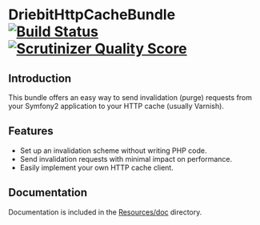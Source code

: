 DriebitHttpCacheBundle [![Build Status](https://travis-ci.org/driebit/DriebitHttpCacheBundle.png?branch=master)](https://travis-ci.org/driebit/DriebitHttpCacheBundle) [![Scrutinizer Quality Score](https://scrutinizer-ci.com/g/driebit/DriebitHttpCacheBundle/badges/quality-score.png?s=19e67940317eb4591d64bb3b116cbb30d7bb18b9)](https://scrutinizer-ci.com/g/driebit/DriebitHttpCacheBundle/)
======================

Introduction
------------

This bundle offers an easy way to send invalidation (purge) requests from your Symfony2 application to your HTTP cache
(usually Varnish).

Features
--------

* Set up an invalidation scheme without writing PHP code.
* Send invalidation requests with minimal impact on performance.
* Easily implement your own HTTP cache client.

Documentation
-------------

Documentation is included in the [Resources/doc](Resources/doc/index.md) directory.
